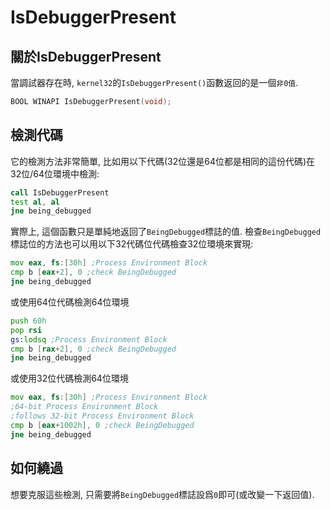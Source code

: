 # IsDebuggerPresent

## 關於IsDebuggerPresent

當調試器存在時, `kernel32`的`IsDebuggerPresent()`函數返回的是一個`非0值`. 

``` c++
BOOL WINAPI IsDebuggerPresent(void);
```

## 檢測代碼

它的檢測方法非常簡單, 比如用以下代碼(32位還是64位都是相同的這份代碼)在32位/64位環境中檢測:

``` asm
call IsDebuggerPresent
test al, al
jne being_debugged
```

實際上, 這個函數只是單純地返回了`BeingDebugged`標誌的值. 檢查`BeingDebugged`標誌位的方法也可以用以下32代碼位代碼檢查32位環境來實現:

``` asm
mov eax, fs:[30h] ;Process Environment Block
cmp b [eax+2], 0 ;check BeingDebugged
jne being_debugged
```

或使用64位代碼檢測64位環境

``` asm
push 60h
pop rsi
gs:lodsq ;Process Environment Block
cmp b [rax+2], 0 ;check BeingDebugged
jne being_debugged
```

或使用32位代碼檢測64位環境

``` asm
mov eax, fs:[30h] ;Process Environment Block
;64-bit Process Environment Block
;follows 32-bit Process Environment Block
cmp b [eax+1002h], 0 ;check BeingDebugged
jne being_debugged
```

## 如何繞過

想要克服這些檢測, 只需要將`BeingDebugged`標誌設爲`0`即可(或改變一下返回值).